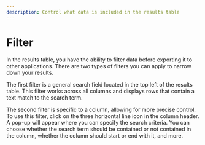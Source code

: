 ```yaml
---
description: Control what data is included in the results table
---
```


# Filter

In the results table, you have the ability to filter data before exporting it to other applications. There are two types of filters you can apply to narrow down your results.&#x20;

The first filter is a general search field located in the top left of the results table. This filter works across all columns and displays rows that contain a text match to the search term.&#x20;

The second filter is specific to a column, allowing for more precise control. To use this filter, click on the three horizontal line icon in the column header. A pop-up will appear where you can specify the search criteria. You can choose whether the search term should be contained or not contained in the column, whether the column should start or end with it, and more.
